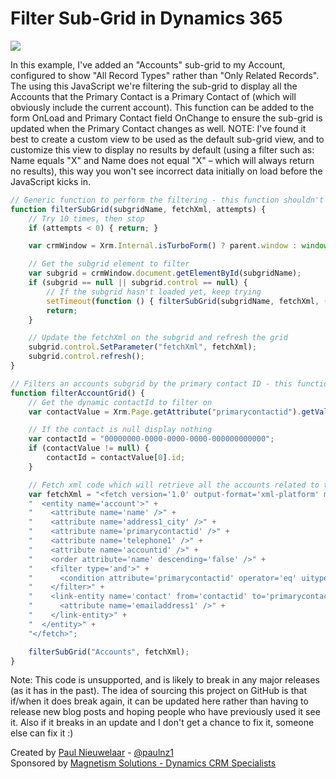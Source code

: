 # Filter Sub-Grid in Dynamics 365

![](https://user-images.githubusercontent.com/14048382/30043453-8f22b75c-924b-11e7-8e24-461008e20e9d.png)

In this example, I've added an "Accounts" sub-grid to my Account, configured to show "All Record Types" rather than "Only Related Records". The using this JavaScript we're filtering the sub-grid to display all the Accounts that the Primary Contact is a Primary Contact of (which will obviously include the current account). This function can be added to the form OnLoad and Primary Contact field OnChange to ensure the sub-grid is updated when the Primary Contact changes as well.
NOTE: I've found it best to create a custom view to be used as the default sub-grid view, and to customize this view to display no results by default (using a filter such as: Name equals "X" and Name does not equal "X" – which will always return no results), this way you won't see incorrect data initially on load before the JavaScript kicks in.

```javascript
// Generic function to perform the filtering - this function shouldn't need to change
function filterSubGrid(subgridName, fetchXml, attempts) {
    // Try 10 times, then stop
    if (attempts < 0) { return; }

    var crmWindow = Xrm.Internal.isTurboForm() ? parent.window : window;

    // Get the subgrid element to filter
    var subgrid = crmWindow.document.getElementById(subgridName);
    if (subgrid == null || subgrid.control == null) {
        // If the subgrid hasn't loaded yet, keep trying
        setTimeout(function () { filterSubGrid(subgridName, fetchXml, (attempts || 10) - 1); }, 500);
        return;
    }

    // Update the fetchXml on the subgrid and refresh the grid
    subgrid.control.SetParameter("fetchXml", fetchXml);
    subgrid.control.refresh();
}

// Filters an accounts subgrid by the primary contact ID - this function is inique for your requirements
function filterAccountGrid() {
    // Get the dynamic contactId to filter on
    var contactValue = Xrm.Page.getAttribute("primarycontactid").getValue();

    // If the contact is null display nothing 
    var contactId = "00000000-0000-0000-0000-000000000000";
    if (contactValue != null) {
        contactId = contactValue[0].id;
    }

    // Fetch xml code which will retrieve all the accounts related to the contact 
    var fetchXml = "<fetch version='1.0' output-format='xml-platform' mapping='logical' distinct='false'>" +
    "  <entity name='account'>" +
    "    <attribute name='name' />" +
    "    <attribute name='address1_city' />" +
    "    <attribute name='primarycontactid' />" +
    "    <attribute name='telephone1' />" +
    "    <attribute name='accountid' />" +
    "    <order attribute='name' descending='false' />" +
    "    <filter type='and'>" +
    "      <condition attribute='primarycontactid' operator='eq' uitype='contact' value='" + contactId + "' />" +
    "    </filter>" +
    "    <link-entity name='contact' from='contactid' to='primarycontactid' visible='false' link-type='outer' alias='accountprimarycontactidcontactcontactid'>" +
    "      <attribute name='emailaddress1' />" +
    "    </link-entity>" +
    "  </entity>" +
    "</fetch>";

    filterSubGrid("Accounts", fetchXml);
}
```

Note: This code is unsupported, and is likely to break in any major releases (as it has in the past). The idea of sourcing this project on GitHub is that if/when it does break again, it can be updated here rather than having to release new blog posts and hoping people who have previously used it see it. Also if it breaks in an update and I don't get a chance to fix it, someone else can fix it :)

Created by [Paul Nieuwelaar](http://paulnieuwelaar.wordpress.com) - [@paulnz1](https://twitter.com/paulnz1)  
Sponsored by [Magnetism Solutions - Dynamics CRM Specialists](http://www.magnetismsolutions.com)

